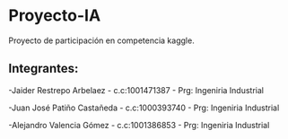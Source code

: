 # Proyecto-IA

Proyecto de participación en competencia kaggle.

## Integrantes:

-Jaider Restrepo Arbelaez                  - c.c:1001471387               - Prg: Ingeniria Industrial

-Juan José Patiño Castañeda                 - c.c:1000393740               - Prg: Ingeniria Industrial

-Alejandro Valencia Gómez                   - c.c:1001386853               - Prg: Ingeniria Industrial
